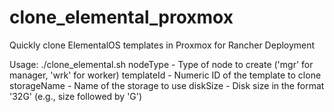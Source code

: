 # clone_elemental_proxmox
Quickly clone ElementalOS templates in Proxmox for Rancher Deployment



Usage: ./clone_elemental.sh <nodeType> <templateId> <storageName> <diskSize>
  nodeType     - Type of node to create ('mgr' for manager, 'wrk' for worker)
  templateId   - Numeric ID of the template to clone
  storageName  - Name of the storage to use
  diskSize     - Disk size in the format '32G' (e.g., size followed by 'G')
